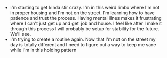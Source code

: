*   I'm starting to get kinda stir crazy. I'm in this weird limbo where I'm not in proper housing and I'm not on the street. I'm learning how to have patience and trust the process. Having mental illnes makes it frustrating where I can't just get up and get  job and house. I feel like after I make it through this process I will probably be setup for stability for the future. We'll see.
*   I'm trying to create a routine again. Now that I'm not on the street my day is totally different and I need to figure out a way to keep me sane while I'm in this holding pattern